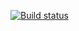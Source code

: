 [![Build status](https://ci.appveyor.com/api/projects/status/g82mt4l1946v8c6x?svg=true)](https://ci.appveyor.com/project/IceMan161/2-1-testing-web-interfaces)

